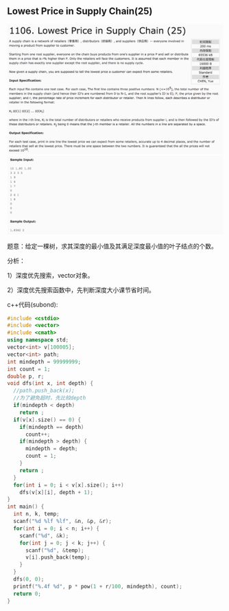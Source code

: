 ## Lowest Price in Supply Chain(25)

![1106](image/1106_1.png)
![1106](image/1106_2.png)

题意：给定一棵树，求其深度的最小值及其满足深度最小值的叶子结点的个数。

分析：

1）深度优先搜索，vector<int>对象。

2）深度优先搜索函数中，先判断深度大小课节省时间。

c++代码(subond):

```c++
#include <cstdio>
#include <vector>
#include <cmath>
using namespace std;
vector<int> v[100005];
vector<int> path;
int mindepth = 99999999;
int count = 1;
double p, r;
void dfs(int x, int depth) {
  //path.push_back(x);
  //为了避免超时，先比较depth
  if(mindepth < depth)
    return ;
  if(v[x].size() == 0) {
    if(mindepth == depth)
      count++;
    if(mindepth > depth) {
      mindepth = depth;
      count = 1;
    }
    return ;
  }
  for(int i = 0; i < v[x].size(); i++)
    dfs(v[x][i], depth + 1);
}
int main() {
  int n, k, temp;
  scanf("%d %lf %lf", &n, &p, &r);
  for(int i = 0; i < n; i++) {
    scanf("%d", &k);
    for(int j = 0; j < k; j++) {
      scanf("%d", &temp);
      v[i].push_back(temp);
    }
  }
  dfs(0, 0);
  printf("%.4f %d", p * pow(1 + r/100, mindepth), count);
  return 0;
}
```
